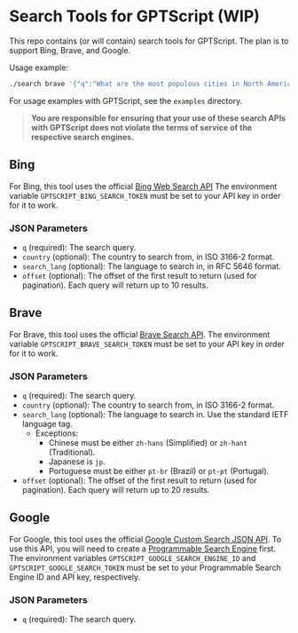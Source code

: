 # Search Tools for GPTScript (WIP)

This repo contains (or will contain) search tools for GPTScript. The plan is to support Bing, Brave, and Google.

Usage example:

```bash
./search brave '{"q":"What are the most populous cities in North America?","country":"US","search_lang":"en"}'
```

For usage examples with GPTScript, see the `examples` directory.

> **You are responsible for ensuring that your use of these search APIs with GPTScript does not violate the terms of service of the respective search engines.**

## Bing

For Bing, this tool uses the official [Bing Web Search API](https://www.microsoft.com/en-us/bing/apis/bing-web-search-api)
The environment variable `GPTSCRIPT_BING_SEARCH_TOKEN` must be set to your API key in order for it to work.

### JSON Parameters

- `q` (required): The search query.
- `country` (optional): The country to search from, in ISO 3166-2 format.
- `search_lang` (optional): The language to search in, in RFC 5646 format.
- `offset` (optional): The offset of the first result to return (used for pagination).
  Each query will return up to 10 results.

## Brave

For Brave, this tool uses the official [Brave Search API](https://brave.com/search/api/).
The environment variable `GPTSCRIPT_BRAVE_SEARCH_TOKEN` must be set to your API key in order for it to work.

### JSON Parameters

- `q` (required): The search query.
- `country` (optional): The country to search from, in ISO 3166-2 format.
- `search_lang` (optional): The language to search in. Use the standard IETF language tag.
  - Exceptions:
    - Chinese must be either `zh-hans` (Simplified) or `zh-hant` (Traditional).
    - Japanese is `jp`.
    - Portuguese must be either `pt-br` (Brazil) or `pt-pt` (Portugal).
- `offset` (optional): The offset of the first result to return (used for pagination).
  Each query will return up to 20 results.

## Google

For Google, this tool uses the official [Google Custom Search JSON API](https://developers.google.com/custom-search/v1/overview).
To use this API, you will need to create a [Programmable Search Engine](https://developers.google.com/custom-search/docs/tutorial/creatingcse) first.
The environment variables `GPTSCRIPT_GOOGLE_SEARCH_ENGINE_ID` and `GPTSCRIPT_GOOGLE_SEARCH_TOKEN` must be set to your Programmable Search Engine ID and API key, respectively.

### JSON Parameters

- `q` (required): The search query.
